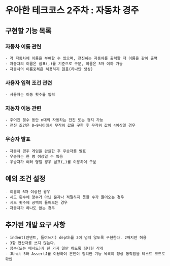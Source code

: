 # 우아한 테크코스 2주차 : 자동차 경주

## 구현할 기능 목록

### 자동차 이름 관련

    - 각 자동차에 이름을 부여할 수 있으며, 전진하는 자동차를 출력할 때 이름을 같이 출력
    - 자동차의 이름은 쉼표(,)를 기준으로 구분, 이름은 5자 이하 가능
    - 자동차의 이름중복은 허용하지 않음(하나만 생성)

### 사용자 입력 조건 관련

    - 사용자는 이동 횟수를 입력

### 자동차 이동 관련

    - 주어진 횟수 동안 n대의 자동차는 전진 또는 정지 가능
    - 전진 조건은 0~9사이에서 무작위 값을 구한 후 무작위 값이 4이상일 경우

### 우승자 발표

    - 자동차 경주 게임을 완료한 후 우승자를 발표
    - 우승자는 한 명 이상일 수 있음
    - 우승자가 여러 명일 경우 쉼표(,)를 이용하여 구분

## 예외 조건 설정
    
    - 이름이 6자 이상인 경우
    - 시도 횟수에 양수가 아닌 문자나 적절하지 못한 수가 들어오는 경우 
    - 시도 횟수에 공백이 들어오는 경우
    - 자동차가 하나도 없는 경우

## 추가된 개발 요구 사항

    - indent(인덴트, 들여쓰기) depth를 3이 넘지 않도록 구현한다. 2까지만 허용
    - 3항 연산자를 쓰지 않는다.
    - 함수(또는 메서드)가 한 가지 일만 하도록 최대한 작게
    - JUnit 5와 AssertJ를 이용하여 본인이 정리한 기능 목록이 정상 동작함을 테스트 코드로 확인